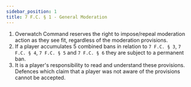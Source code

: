 ```yaml
---
sidebar_position: 1
title: 7 F.C. § 1 - General Moderation
---
```


<ol type="1">
	<li>Overwatch Command reserves the right to impose/repeal moderation action as they see fit, regardless of the moderation provisions.</li>
	<li>If a player accumulates 5 combined bans in relation to <code>7 F.C. § 3</code>, <code>7 F.C. § 4</code>, <code>7 F.C. § 5</code> and <code>7 F.C. § 6</code> they are subject to a permanent ban.</li>
	<li>It is a player's responsibility to read and understand these provisions. Defences which claim that a player was not aware of the provisions cannot be accepted.</li>
</ol>